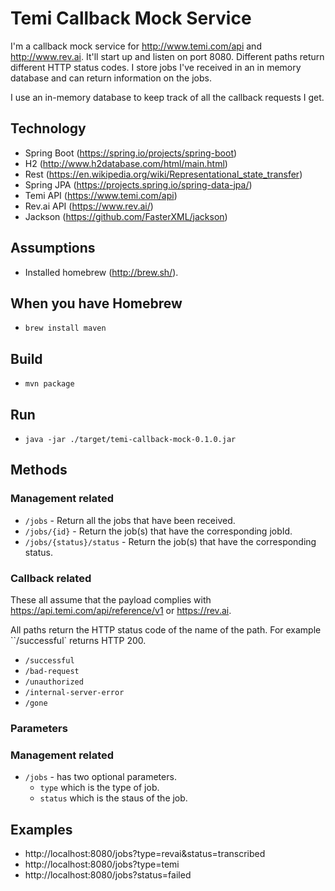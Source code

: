 # Temi Callback Mock Service

I'm a callback mock service for http://www.temi.com/api and http://www.rev.ai. It'll start up and listen on port 8080. Different paths return different HTTP status codes. I store jobs I've received in an in memory database and can return information on the jobs.

I use an in-memory database to keep track of all the callback requests I get.

## Technology
- Spring Boot (https://spring.io/projects/spring-boot)
- H2 (http://www.h2database.com/html/main.html)
- Rest (https://en.wikipedia.org/wiki/Representational_state_transfer)
- Spring JPA (https://projects.spring.io/spring-data-jpa/)
- Temi API (https://www.temi.com/api)
- Rev.ai API (https://www.rev.ai/)
- Jackson (https://github.com/FasterXML/jackson)

## Assumptions
- Installed homebrew (http://brew.sh/).

## When you have Homebrew
- `brew install maven`

## Build
- `mvn package`

## Run
- `java -jar ./target/temi-callback-mock-0.1.0.jar`

## Methods
### Management related
- `/jobs` - Return all the jobs that have been received.
- `/jobs/{id}` - Return the job(s) that have the corresponding jobId.
- `/jobs/{status}/status` - Return the job(s) that have the corresponding status.
### Callback related
These all assume that the payload complies with https://api.temi.com/api/reference/v1 or https://rev.ai.

All paths return the HTTP status code of the name of the path. For example ``/successful` returns HTTP 200.
- `/successful`
- `/bad-request`
- `/unauthorized`
- `/internal-server-error`
- `/gone`

### Parameters
### Management related
- `/jobs` - has two optional parameters.
    - `type` which is the type of job.
    - `status` which is the staus of the job.

## Examples
- http://localhost:8080/jobs?type=revai&status=transcribed
- http://localhost:8080/jobs?type=temi
- http://localhost:8080/jobs?status=failed
